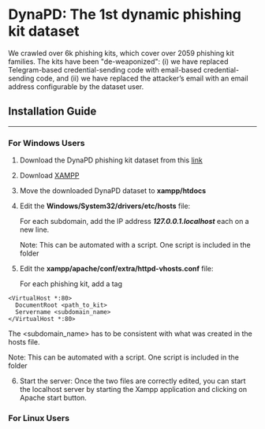 # DynaPD: The 1st dynamic phishing kit dataset 

We crawled over 6k phishing kits, which cover over 2059 phishing kit families. The kits have been "de-weaponized": (i) we have replaced Telegram-based credential-sending code with email-based credential-sending code, and (ii) we have replaced the attacker’s email with an email address configurable by the dataset user.

## Installation Guide

---

### For Windows Users

1. Download the DynaPD phishing kit dataset from this [link](https://drive.google.com/file/d/1o2Hgr3SvtcsVsMiB4gnSafMezc_4FSLa/view?usp=sharing)
2. Download [XAMPP](https://www.apachefriends.org/)
3. Move the downloaded DynaPD dataset to **xampp/htdocs**
4. Edit the **Windows/System32/drivers/etc/hosts** file:

   For each subdomain, add the IP address **_127.0.0.1<space><subdomain>.localhost_** each on a new line.

   Note: This can be automated with a script. One script is included in the folder

5. Edit the **xampp/apache/conf/extra/httpd-vhosts.conf** file:

   For each phishing kit, add a tag

```
<VirtualHost *:80>
  DocumentRoot <path_to_kit>
  Servername <subdomain_name>
</VirtualHost *:80>
```

The <subdomain_name> has to be consistent with what was created in the hosts file.

Note: This can be automated with a script. One script is included in the folder

6. Start the server:
   Once the two files are correctly edited, you can start the localhost server by starting the Xampp application and clicking on Apache start button. 


### For Linux Users
